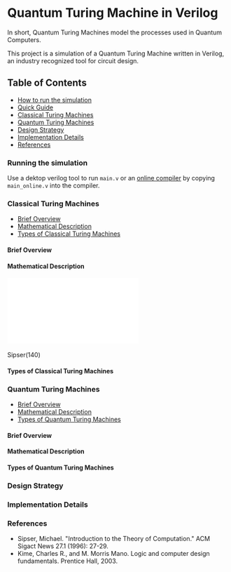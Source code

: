 # Quantum Turing Machine in Verilog

In short, Quantum Turing Machines model the processes used in Quantum Computers.

This project is a simulation of a Quantum Turing Machine written in Verilog, an industry recognized tool for circuit design.

## Table of Contents

- [How to run the simulation](#Running-the-simulation)
- [Quick Guide](#Quick-Guide)
- [Classical Turing Machines](#Classical-Turing-Machines)
- [Quantum Turing Machines](#Quantum-Turing-Machines)
- [Design Strategy](#Design-Strategy)
- [Implementation Details](#Implementation-Details)
- [References](#References)

### Running the simulation

Use a dektop verilog tool to run `main.v` or an [online compiler](https://www.tutorialspoint.com/compile_verilog_online.php) by copying `main_online.v` into the compiler.

### Classical Turing Machines

- [Brief Overview](#Brief-Overview)
- [Mathematical Description](#Mathematical-Description)
- [Types of Classical Turing Machines](#Types-Of-Classical-Turing-Machines)

#### Brief Overview

#### Mathematical Description

![ClassicalTM](tex/classicalTuring.pdf)

Sipser(140)

#### Types of Classical Turing Machines

### Quantum Turing Machines

- [Brief Overview](#Brief-Overview)
- [Mathematical Description](#Mathematical-Description)
- [Types of Quantum Turing Machines](#Types-Of-Quantum-Turing-Machines)

#### Brief Overview

#### Mathematical Description

#### Types of Quantum Turing Machines

### Design Strategy


### Implementation Details

### References

- Sipser, Michael. "Introduction to the Theory of Computation." ACM Sigact News 27.1 (1996): 27-29.
- Kime, Charles R., and M. Morris Mano. Logic and computer design fundamentals. Prentice Hall, 2003.

